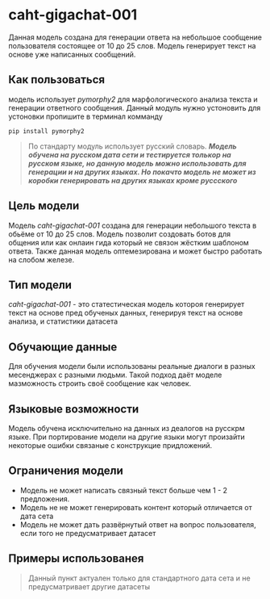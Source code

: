 # caht-gigachat-001
Данная модель создана для генерации ответа на небольшое сообщение пользователя состоящее от 10 до 25 слов. Модель генерирует текст на основе уже написанных сообщений. 

## Как пользоваться

модель использует *pymorphy2* для марфологического анализа текста и генерации ответного сообщения. Данный модуль нужно устоновить для устоновки пропишите в терминал комманду

```
pip install pymorphy2
```
> По стандарту модуль использует русский словарь. 
> ***Модель обучена на русском дата сети и тестируется толькор на русском языке, но данную модель можно использовать для генерации и на других языках. Но покачто модель не может из коробки генерировать на других языках кроме руссского***

## Цель модели 
Модель *caht-gigachat-001* создана для генерации небольшого текста в обьёме от 10 до 25 слов. Модель позволит создовать ботов для общения или как онлаин гида который не связон жёстким шаблоном ответа. Также данная модель оптемезирована и может быстро работать на слобом железе.

## Тип модели
*caht-gigachat-001* - это статестическая модель котороя генерирует текст на основе пред обученых данных, генерируя текст на основе анализа, и статистики датасета

## Обучающие данные
Для обучения модели были использованы реальные диалоги в разных месенджерах с разными людьми. Такой подход даёт моделе мазможность строить своё сообщение как человек.

## Языковые возможности
Модель обучена исключительно на данных из деалогов на русскрм языке. При портирование модели на другие языки могут произайти некоторые ошибки связаные с конструкцие придложений.

## Ограничения модели
* Модель не может написать связный текст больше чем 1 - 2 предложения.
* Модель не не может генерировать контент который отличается от дата сета
* Модель не может дать развёрнутый ответ на вопрос пользователя, если того не предусматривает датасет

## Примеры использованея
> Данный пункт актуален только для стандартного дата сета и не предусматривает другие датасеты
